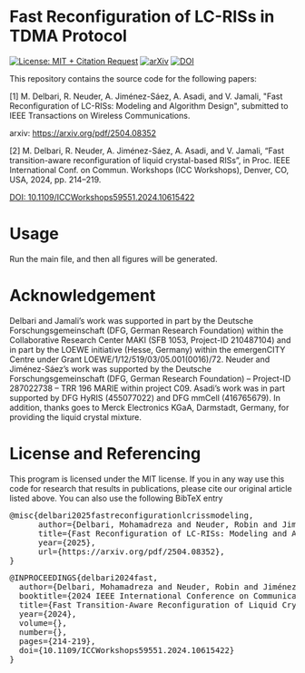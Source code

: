 # Fast Reconfiguration of LC-RISs in TDMA Protocol
[![License: MIT + Citation Request](https://img.shields.io/badge/License-MIT--Citation-yellow.svg)](./LICENSE)
[![arXiv](https://img.shields.io/badge/arXiv-2504.08352-b31b1b.svg)](https://arxiv.org/abs/2504.08352)
[![DOI](https://img.shields.io/badge/DOI-10.1109%2FICCWorkshops59551.2024.10615422-blue.svg)](https://ieeexplore.ieee.org/document/10615422)

This repository contains the source code for the following papers:

[1] M. Delbari, R. Neuder, A. Jiménez-Sáez, A. Asadi, and V. Jamali, "Fast Reconfiguration of LC-RISs: Modeling and Algorithm Design", submitted to IEEE Transactions on Wireless Communications.

arxiv: https://arxiv.org/pdf/2504.08352

[2] M. Delbari, R. Neuder, A. Jiménez-Sáez, A. Asadi, and V. Jamali, “Fast transition-aware reconfiguration of liquid crystal-based RISs”, in Proc. IEEE International Conf. on Commun. Workshops (ICC Workshops), Denver, CO, USA, 2024, pp. 214–219.

[DOI: 10.1109/ICCWorkshops59551.2024.10615422](https://ieeexplore.ieee.org/document/10615422)

# Usage
Run the main file, and then all figures will be generated.

# Acknowledgement
Delbari and Jamali’s work was supported in part by the Deutsche Forschungsgemeinschaft (DFG, German Research Foundation) within the Collaborative Research Center MAKI (SFB 1053, Project-ID 210487104) and in part by the LOEWE initiative (Hesse, Germany) within the emergenCITY Centre under Grant LOEWE/1/12/519/03/05.001(0016)/72. Neuder and Jiménez-Sáez’s work was supported by the Deutsche Forschungsgemeinschaft (DFG, German Research Foundation) – Project-ID 287022738 – TRR 196 MARIE within project C09. Asadi’s work was in part supported by DFG HyRIS (455077022) and DFG mmCell (416765679). In addition, thanks goes to Merck Electronics KGaA, Darmstadt, Germany, for providing the liquid crystal mixture.

# License and Referencing
This program is licensed under the MIT license. If you in any way use this code for research that results in publications, please cite our original article listed above. You can also use the following BibTeX entry

<pre lang="markdown">
@misc{delbari2025fastreconfigurationlcrissmodeling,
      author={Delbari, Mohamadreza and Neuder, Robin and Jiménez-Sáez, Alejandro and Asadi, Arash and Jamali, Vahid},
      title={Fast Reconfiguration of LC-RISs: Modeling and Algorithm Design},
      year={2025},
      url={https://arxiv.org/pdf/2504.08352}, 
}
</pre>

<pre lang="markdown">
@INPROCEEDINGS{delbari2024fast,
  author={Delbari, Mohamadreza and Neuder, Robin and Jiménez-Sáez, Alejandro and Asadi, Arash and Jamali, Vahid},
  booktitle={2024 IEEE International Conference on Communications Workshops (ICC Workshops)}, 
  title={Fast Transition-Aware Reconfiguration of Liquid Crystal-Based RISs}, 
  year={2024},
  volume={},
  number={},
  pages={214-219},
  doi={10.1109/ICCWorkshops59551.2024.10615422}
}
</pre>
